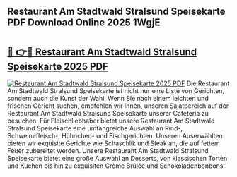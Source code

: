 ## Restaurant Am Stadtwald Stralsund Speisekarte PDF Download Online 2025 1WgjE

# <h2><a href="http://gc96na5.nevu.top/?p=Restaurant+Am+Stadtwald+Stralsund+Speisekarte">🔗 👉🔴 Restaurant Am Stadtwald Stralsund Speisekarte 2025 PDF</a></h2>

[![Restaurant Am Stadtwald Stralsund Speisekarte 2025 PDF](https://i.imgur.com/dBaPXMq.png)](http://gc96na5.nevu.top/?p=Restaurant+Am+Stadtwald+Stralsund+Speisekarte)
Die Restaurant Am Stadtwald Stralsund Speisekarte ist nicht nur eine Liste von Gerichten, sondern auch die Kunst der Wahl. Wenn Sie nach einem leichten und frischen Gericht suchen, empfehlen wir Ihnen, unseren Salatbereich auf der Restaurant Am Stadtwald Stralsund Speisekarte unserer Cafeteria zu besuchen. Für Fleischliebhaber bietet unsere Restaurant Am Stadtwald Stralsund Speisekarte eine umfangreiche Auswahl an Rind-, Schweinefleisch-, Hühnchen- und Fischgerichten. Unseren Auserwählten bieten wir exquisite Gerichte wie Schaschlik und Steak an, die auf fettem Feuer zubereitet werden. Unsere Restaurant Am Stadtwald Stralsund Speisekarte bietet eine große Auswahl an Desserts, von klassischen Torten und Kuchen bis hin zu exquisiten Crème Brûlée und Schokoladenbonbons.
